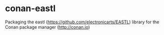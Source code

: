 # conan-eastl
 Packaging the eastl (https://github.com/electronicarts/EASTL) library for the Conan package manager (http://conan.io) 
